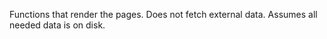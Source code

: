 Functions that render the pages. Does not fetch external data. Assumes all needed data is on disk.

